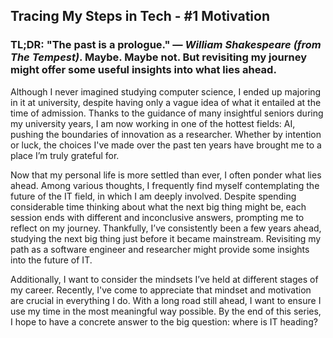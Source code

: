 ## Tracing My Steps in Tech - #1 Motivation

### TL;DR: "The past is a prologue." — _William Shakespeare (from The Tempest)_. Maybe. Maybe not. But revisiting my journey might offer some useful insights into what lies ahead.

Although I never imagined studying computer science, I ended up majoring in it at university, despite having only a vague idea of what it entailed at the time of admission. Thanks to the guidance of many insightful seniors during my university years, I am now working in one of the hottest fields: AI, pushing the boundaries of innovation as a researcher. Whether by intention or luck, the choices I've made over the past ten years have brought me to a place I’m truly grateful for.

Now that my personal life is more settled than ever, I often ponder what lies ahead. Among various thoughts, I frequently find myself contemplating the future of the IT field, in which I am deeply involved. Despite spending considerable time thinking about what the next big thing might be, each session ends with different and inconclusive answers, prompting me to reflect on my journey. Thankfully, I’ve consistently been a few years ahead, studying the next big thing just before it became mainstream. Revisiting my path as a software engineer and researcher might provide some insights into the future of IT.

Additionally, I want to consider the mindsets I’ve held at different stages of my career. Recently, I've come to appreciate that mindset and motivation are crucial in everything I do. With a long road still ahead, I want to ensure I use my time in the most meaningful way possible. By the end of this series, I hope to have a concrete answer to the big question: where is IT heading?
